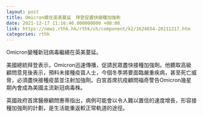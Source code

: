```yaml
---
layout: post
title: Omicron續在英美蔓延　拜登促盡快接種加強劑
date: 2021-12-17 11:16:40.000000000 +08:00
link: https://news.rthk.hk/rthk/ch/component/k2/1624654-20211217.htm
categories: rthk
---
```


Omicron變種新冠病毒繼續在英美蔓延。

美國總統拜登表示，Omicron迅速傳播，促請民眾盡快接種加強劑。他聽取高級顧問意見後表示，預料未接種疫苗人士，今個冬季將要面臨嚴重疾病，甚至死亡威脅，必須盡快接種疫苗並注射加強劑。白宮首席抗疫顧問福奇警告Omicron幾星期內會成為美國主流新冠病毒株。

英國政府首席醫療顧問惠蒂指出，病例可能會以令人難以置信的速度增長，形容接種加強劑的計劃，是生活能重返較正常軌道的途徑。
